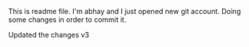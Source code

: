 This is readme file.
I'm abhay and I just opened new git account. Doing some changes in order to commit it.

Updated the changes v3
